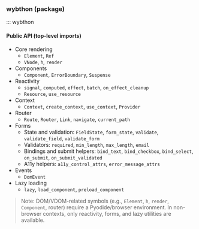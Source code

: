 ### wybthon (package)

::: wybthon

#### Public API (top-level imports)

- Core rendering
  - `Element`, `Ref`
  - `VNode`, `h`, `render`
- Components
  - `Component`, `ErrorBoundary`, `Suspense`
- Reactivity
  - `signal`, `computed`, `effect`, `batch`, `on_effect_cleanup`
  - `Resource`, `use_resource`
- Context
  - `Context`, `create_context`, `use_context`, `Provider`
- Router
  - `Route`, `Router`, `Link`, `navigate`, `current_path`
- Forms
  - State and validation: `FieldState`, `form_state`, `validate`, `validate_field`, `validate_form`
  - Validators: `required`, `min_length`, `max_length`, `email`
  - Bindings and submit helpers: `bind_text`, `bind_checkbox`, `bind_select`, `on_submit`, `on_submit_validated`
  - A11y helpers: `a11y_control_attrs`, `error_message_attrs`
- Events
  - `DomEvent`
- Lazy loading
  - `lazy`, `load_component`, `preload_component`

> Note: DOM/VDOM-related symbols (e.g., `Element`, `h`, `render`, `Component`, router) require a Pyodide/browser environment. In non-browser contexts, only reactivity, forms, and lazy utilities are available.
